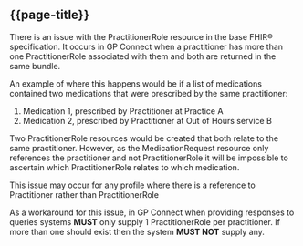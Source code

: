 ## {{page-title}}

There is an issue with the PractitionerRole resource in the base FHIR® specification. It occurs in GP Connect when a practitioner has more than one PractitionerRole associated with them and both are returned in the same bundle.

An example of where this happens would be if a list of medications contained two medications that were prescribed by the same practitioner:

1. Medication 1, prescribed by Practitioner at Practice A
2. Medication 2, prescribed by Practitioner at Out of Hours service B

Two PractitionerRole resources would be created that both relate to the same practitioner. However, as the MedicationRequest resource only references the practitioner and not PractitionerRole it will be impossible to ascertain which PractitionerRole relates to which medication.

This issue may occur for any profile where there is a reference to Practitioner rather than PractitionerRole

As a workaround for this issue, in GP Connect when providing responses to queries systems **MUST** only supply 1 PractitionerRole per practitioner. If more than one should exist then the system **MUST NOT** supply any.
